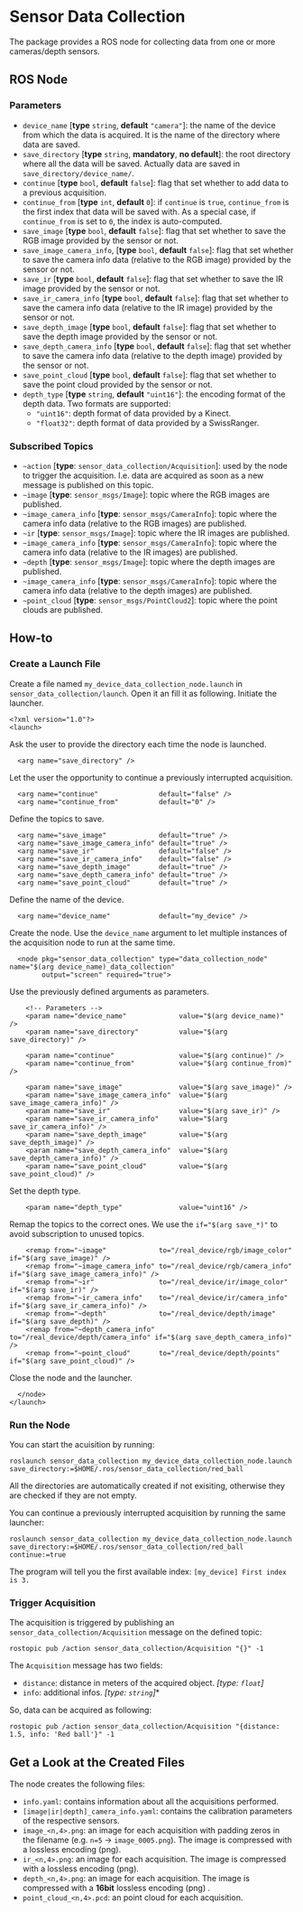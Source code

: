 # Sensor Data Collection
The package provides a ROS node for collecting data from one or more cameras/depth sensors.

## ROS Node

### Parameters

* `device_name` [**type** `string`, **default** `"camera"`]: the name of the device from which the data is acquired. It is the name of the directory where data are saved. 
* `save_directory` [**type** `string`, **mandatory**, **no default**]: the root directory where all the data will be saved. Actually data are saved in `save_directory/device_name/`.
* `continue` [**type** `bool`, **default** `false`]: flag that set whether to add data to a previous acquisition.
* `continue_from` [**type** `int`, **default** `0`]: if `continue` is `true`, `continue_from` is the first index that data will be saved with. As a special case, if `continue_from` is set to `0`, the index is auto-computed.
* `save_image` [**type** `bool`, **default** `false`]: flag that set whether to save the RGB image provided by the sensor or not.
* `save_image_camera_info`, [**type** `bool`, **default** `false`]: flag that set whether to save the camera info data (relative to the RGB image) provided by the sensor or not.
* `save_ir` [**type** `bool`, **default** `false`]: flag that set whether to save the IR image provided by the sensor or not.
* `save_ir_camera_info` [**type** `bool`, **default** `false`]: flag that set whether to save the camera info data (relative to the IR image) provided by the sensor or not.
* `save_depth_image` [**type** `bool`, **default** `false`]: flag that set whether to save the depth image provided by the sensor or not.
* `save_depth_camera_info` [**type** `bool`, **default** `false`]: flag that set whether to save the camera info data (relative to the depth image) provided by the sensor or not.
* `save_point_cloud` [**type** `bool`, **default** `false`]: flag that set whether to save the point cloud provided by the sensor or not.
* `depth_type` [**type** `string`, **default** `"uint16"`]: the encoding format of the depth data. Two formats are supported:
  * `"uint16"`: depth format of data provided by a Kinect.
  * `"float32"`: depth format of data provided by a SwissRanger.

### Subscribed Topics

* `~action` [**type**: `sensor_data_collection/Acquisition`]: used by the node to trigger the acquisition. I.e. data are acquired as soon as a new message is published on this topic.
* `~image` [**type**: `sensor_msgs/Image`]: topic where the RGB images are published.
* `~image_camera_info` [**type**: `sensor_msgs/CameraInfo`]: topic where the camera info data (relative to the RGB images) are published.
* `~ir` [**type**: `sensor_msgs/Image`]: topic where the IR images are published.
* `~image_camera_info` [**type**: `sensor_msgs/CameraInfo`]: topic where the camera info data (relative to the IR images) are published.
* `~depth` [**type**: `sensor_msgs/Image`]: topic where the depth images are published.
* `~image_camera_info` [**type**: `sensor_msgs/CameraInfo`]: topic where the camera info data (relative to the depth images) are published.
* `~point_cloud` [**type**: `sensor_msgs/PointCloud2`]: topic where the point clouds are published.

## How-to

### Create a Launch File

Create a file named `my_device_data_collection_node.launch` in `sensor_data_collection/launch`.
Open it an fill it as following.
Initiate the launcher.
```
<?xml version="1.0"?>
<launch>
```
Ask the user to provide the directory each time the node is launched.
```
  <arg name="save_directory" />
```
Let the user the opportunity to continue a previously interrupted acquisition.
```
  <arg name="continue"               default="false" />
  <arg name="continue_from"          default="0" />
```
Define the topics to save.
```
  <arg name="save_image"             default="true" />
  <arg name="save_image_camera_info" default="true" />
  <arg name="save_ir"                default="false" />
  <arg name="save_ir_camera_info"    default="false" />
  <arg name="save_depth_image"       default="true" />
  <arg name="save_depth_camera_info" default="true" />
  <arg name="save_point_cloud"       default="true" />
```
Define the name of the device.
```
  <arg name="device_name"            default="my_device" />
```

Create the node. Use the `device_name` argument to let multiple instances of the acquisition node to run at the same time.
```
  <node pkg="sensor_data_collection" type="data_collection_node" name="$(arg device_name)_data_collection"
        output="screen" required="true">
```
Use the previously defined arguments as parameters.
```
    <!-- Parameters -->
    <param name="device_name"             value="$(arg device_name)" />
    <param name="save_directory"          value="$(arg save_directory)" />
    
    <param name="continue"                value="$(arg continue)" />
    <param name="continue_from"           value="$(arg continue_from)" />
    
    <param name="save_image"              value="$(arg save_image)" />
    <param name="save_image_camera_info"  value="$(arg save_image_camera_info)" />
    <param name="save_ir"                 value="$(arg save_ir)" />
    <param name="save_ir_camera_info"     value="$(arg save_ir_camera_info)" />
    <param name="save_depth_image"        value="$(arg save_depth_image)" />
    <param name="save_depth_camera_info"  value="$(arg save_depth_camera_info)" />
    <param name="save_point_cloud"        value="$(arg save_point_cloud)" />
```
Set the depth type.
```
    <param name="depth_type"              value="uint16" />
```
Remap the topics to the correct ones. We use the `if="$(arg save_*)"` to avoid subscription to unused topics. 
```
    <remap from="~image"             to="/real_device/rgb/image_color"   if="$(arg save_image)" />
    <remap from="~image_camera_info" to="/real_device/rgb/camera_info"   if="$(arg save_image_camera_info)" />
    <remap from="~ir"                to="/real_device/ir/image_color"    if="$(arg save_ir)" />
    <remap from="~ir_camera_info"    to="/real_device/ir/camera_info"    if="$(arg save_ir_camera_info)" />
    <remap from="~depth"             to="/real_device/depth/image"       if="$(arg save_depth)" />
    <remap from="~depth_camera_info" to="/real_device/depth/camera_info" if="$(arg save_depth_camera_info)" />
    <remap from="~point_cloud"       to="/real_device/depth/points"      if="$(arg save_point_cloud)" />
```
Close the node and the launcher.
```
  </node>
</launch>
```

### Run the Node

You can start the acuisition by running:
```
roslaunch sensor_data_collection my_device_data_collection_node.launch save_directory:=$HOME/.ros/sensor_data_collection/red_ball
```
All the directories are automatically created if not exisiting, otherwise they are checked if they are not empty.

You can continue a previously interrupted acquisition by running the same launcher:
```
roslaunch sensor_data_collection my_device_data_collection_node.launch save_directory:=$HOME/.ros/sensor_data_collection/red_ball continue:=true
```
The program will tell you the first available index: `[my_device] First index is 3.`

### Trigger Acquisition

The acquisition is triggered by publishing an `sensor_data_collection/Acquisition` message on the defined topic:
```
rostopic pub /action sensor_data_collection/Acquisition "{}" -1
```
The `Acquisition` message has two fields:
* `distance`: distance in meters of the acquired object. *[type: `float`]*
* `info`: additional infos. *[type: `string`]** 

So, data can be acquired as following:
```
rostopic pub /action sensor_data_collection/Acquisition "{distance: 1.5, info: 'Red ball'}" -1
```

## Get a Look at the Created Files 

The node creates the following files:
* `info.yaml`: contains information about all the acquisitions performed.
* `[image|ir|depth]_camera_info.yaml`: contains the calibration parameters of the respective sensors.
* `image_<n,4>.png`: an image for each acquisition with padding zeros in the filename (e.g. `n=5` -> `image_0005.png`). The image is compressed with a lossless encoding (png).
* `ir_<n,4>.png`: an image for each acquisition. The image is compressed with a lossless encoding (png).
* `depth_<n,4>.png`: an image for each acquisition. The image is compressed with a **16bit** lossless encoding (png) .
* `point_cloud_<n,4>.pcd`: an point cloud for each acquisition.
